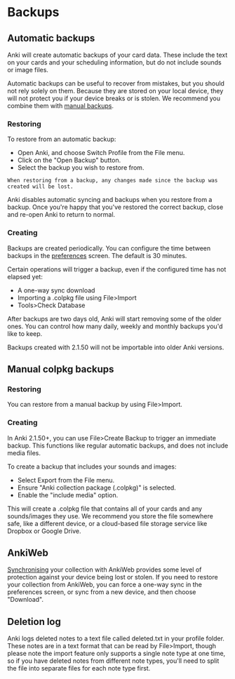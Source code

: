 # Backups

<!-- toc -->

## Automatic backups

Anki will create automatic backups of your card data. These include the text
on your cards and your scheduling information, but do not include sounds or
image files.

Automatic backups can be useful to recover from mistakes, but you should not
rely solely on them. Because they are stored on your local device, they will not
protect you if your device breaks or is stolen. We recommend you combine them with
[manual backups](#manual-colpkg-backups).

### Restoring

To restore from an automatic backup:

- Open Anki, and choose Switch Profile from the File menu.
- Click on the "Open Backup" button.
- Select the backup you wish to restore from.

```admonish warning
When restoring from a backup, any changes made since the backup was created will be lost.
```

Anki disables automatic syncing and backups when you restore from a backup. Once you're
happy that you've restored the correct backup, close and re-open Anki to return to normal.

### Creating

Backups are created periodically. You can configure the time between backups
in the [preferences](preferences.md) screen. The default is 30 minutes.

Certain operations will trigger a backup, even if the configured time has not
elapsed yet:

- A one-way sync download
- Importing a .colpkg file using File>Import
- Tools>Check Database

After backups are two days old, Anki will start removing some of the older ones.
You can control how many daily, weekly and monthly backups you'd like to keep.

Backups created with 2.1.50 will not be importable into older Anki versions.

## Manual colpkg backups

### Restoring

You can restore from a manual backup by using File>Import.

### Creating

In Anki 2.1.50+, you can use File>Create Backup to trigger an immediate backup. This
functions like regular automatic backups, and does not include media files.

To create a backup that includes your sounds and images:

- Select Export from the File menu.
- Ensure "Anki collection package (.colpkg)" is selected.
- Enable the "include media" option.

This will create a .colpkg file that contains all of your cards and any sounds/images they
use. We recommend you store the file somewhere safe, like a different device, or a cloud-based
file storage service like Dropbox or Google Drive.

## AnkiWeb

[Synchronising](./syncing.md) your collection with AnkiWeb provides some level of protection
against your device being lost or stolen. If you need to restore your collection from AnkiWeb,
you can force a one-way sync in the preferences screen, or sync from a new device, and then choose
"Download".

## Deletion log

Anki logs deleted notes to a text file called deleted.txt in your
profile folder. These notes are in a text format that can be read by
File&gt;Import, though please note the import feature only supports a
single note type at one time, so if you have deleted notes from
different note types, you'll need to split the file into separate files
for each note type first.
